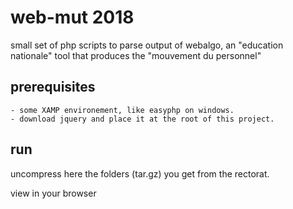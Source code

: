 # web-mut 2018
small set of php scripts to parse output of webalgo, an "education nationale" tool that produces the "mouvement du personnel"



## prerequisites

    - some XAMP environement, like easyphp on windows.
    - download jquery and place it at the root of this project.

## run

uncompress here the folders (tar.gz) you get from the rectorat.

view in your browser
